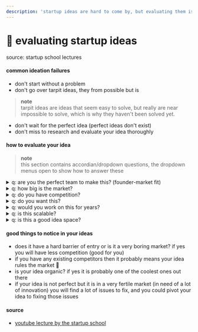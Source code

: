 ```yaml
---
description: 'startup ideas are hard to come by, but evaluating them is even harder. this is a collection of resources that will help you evaluate your startup ideas.'
---
```


# 🎯 evaluating startup ideas

source: startup school lectures

#### common ideation failures

* don't start without a problem
* don't go over tarpit ideas, they from possible but is

> **note**\
> tarpit ideas are ideas that seem easy to solve, but really are near impossible to solve, which is why they haven't been solved yet.

* don't wait for the perfect idea (perfect ideas don't exist)
* don't miss to research and evaluate your idea thoroughly

#### how to evaluate your idea

> **note**\
> this section contains accordian/dropdown questions, the dropdown menus open to show how to answer these

<details>

<summary>q: are you the perfect team to make this? (founder-market fit)</summary>

a common way to answer this is to look at the previous experiences/skill sets of your founders\
\
if you are building software to improve the analysis of historic things, having someone who has a background in archaeology and development helps

</details>

<details>

<summary>q: how big is the market?</summary>

there are two types of markets:\
\
1\. one that is already huge\
2\. one that according to you is gonna be huge soon (is rapidly growing)

</details>

<details>

<summary>q: do you have competition?</summary>

1\. if yes, rest assured your idea is probably super great that is the reason\
\
2\. if yes but you have a lot of competition, you need to find a unique selling proposition for your startup\
\
3\. if yes but the competitor is not doing well in your area/region of interest, eg: food delivery in places where doordash doesn't do well or doesn't exist, other companies (eg: zomato) get that opportunity and also have someone to look upto and be cautious of that someone's mistakes\
\
4\. if no, is it because the solution has been possible recently? if it was possible in the past too, it is possibly a tarpit idea, so be careful

</details>

<details>

<summary>q: do you want this?</summary>

yes? then work on it hell yeah!\
\
no? then find someone who might want it\
\
don't find someone who wants it? probably won't find enough users

</details>

<details>

<summary>q: would you work on this for years?</summary>

this is one is pretty obvious lmao

</details>

<details>

<summary>q: is this scalable?</summary>

if you building software, then it is a simple yes, no questioning needed.

</details>

<details>

<summary>q: is this a good idea space?</summary>

idea space is simply the market/tools that are related to that idea\
\
simply put, do you think that in your market, there will be a boom of growth or som'n where you can grow?

</details>

#### good things to notice in your ideas

* does it have a hard barrier of entry or is it a very boring market? if yes you will have less competition (good for you)
* if you have any existing competitors then it probably means your idea rules the market 👑
* is your idea organic? if yes it is probably one of the coolest ones out there
* if your idea is not perfect but it is in a very fertile market (in need of a lot of innovation) you will find a lot of issues to fix, and you could pivot your idea to fixing those issues

#### source

* [youtube lecture by the startup school](https://www.youtube.com/watch?v=Th8JoIan4dg)
